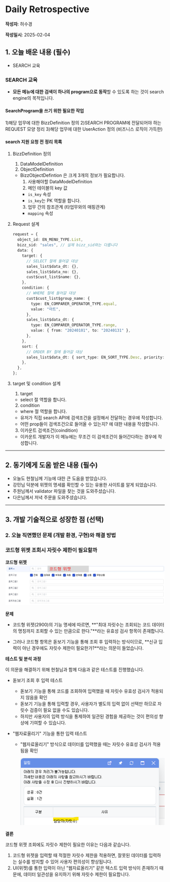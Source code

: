 # Daily Retrospective

**작성자**: 허수경

**작성일시**: 2025-02-04

## 1. 오늘 배운 내용 (필수)

- SEARCH 교육

### SEARCH 교육

- **모든 메뉴에 대한 검색이 하나의 program으로 동작**할 수 있도록 하는 것이 search engine의 목적입니다.

#### SearchProgram을 쓰기 위한 필요한 작업

1)해당 업무에 대한 BizzDefinition 정의
2)SEARCH PROGRAM에 전달되어야 하는 REQUEST 모양 정리 3)해당 업무에 대한 UserAction 정의 (비즈니스 로직이 가득한)

#### search 지원 요청 전 정리 목록

1. BizzDefinition 정의

   1. DataModelDefinition
   2. ObjectDefinition

   - BizzObjectDefintion 은 크게 3개의 정보가 필요합니다.
     1. 사용해야할 DataModelDefinition
     2. 메인 테이블의 key 값
     - `is_key` 속성
     - `is_key`는 PK 역할을 합니다.
     3. 업무 간의 참조관계 (타업무와의 매핑관계)
     - `mapping` 속성

2. Request 설계

   ```ts
   request = {
     object_id: EN_MENU_TYPE.List,
     bizz_sid: "sales", // 실제 bizz_sid와는 다릅니다
     data: {
       target: {
         // SELECT 절에 들어갈 대상
         sales_list$data_dt: {},
         sales_list$data_no: {},
         cust$cust_list$name: {},
       },
       condition: {
         // WHERE 절에 들어갈 대상
         cust$cust_list$group_name: {
           type: EN_COMPARER_OPERATOR_TYPE.equal,
           value: "마트",
         },
         sales_list$data_dt: {
           type: EN_COMPARER_OPERATOR_TYPE.range,
           value: { from: "20240101", to: "20240131" },
         },
       },
       sort: {
         // ORDER BY 절에 들어갈 대상
         sales_list$data_dt: { sort_type: EN_SORT_TYPE.Desc, priority: 0 },
       },
     },
   };
   ```

3. target 및 condition 설계

   1. target

   - select 절 역할을 합니다.

   2. condition

   - where 절 역할을 합니다.
   - 유저가 직접 search API에 검색조건을 설정해서 전달하는 경우에 작성합니다.
   - 어떤 prop들이 검색조건으로 들어올 수 있는지? 에 대한 내용을 작성합니다.

   3. 이카운트 검색조건(coindition)

   - 이카운트 개발자가 이 메뉴에는 무조건 이 검색조건이 들어간다하는 경우에 작성합니다.

---

## 2. 동기에게 도움 받은 내용 (필수)

- 오늘도 현철님께 기능에 대한 큰 도움을 받았습니다.
- 강민님 덕분에 위젯의 명세를 확인할 수 있는 유용한 사이트를 알게 되었습니다.
- 주원님께서 validator 파일을 찾는 것을 도와주셨습니다.
- 다은님께서 저녁 주문을 도와주셨습니다.

---

## 3. 개발 기술적으로 성장한 점 (선택)

### 2. 오늘 직면했던 문제 (개발 환경, 구현)와 해결 방법

### 코드형 위젯 조회시 자릿수 제한이 필요할까

**코드형 위젯**
![alt text](../ref/허수경_이미지/250204_코드형위젯.png)

**문제**

- 코드형 위젯(2900)의 기능 명세에 따르면, **"최대 자릿수는 조회되는 코드 데이터의 명칭까지 조회할 수 있는 만큼으로 한다."**라는 유효성 검사 항목이 존재합니다.

- 그러나 코드형 항목은 돋보기 기능을 통해 조회 후 입력하는 방식이므로, **신규 입력이 아닌 경우에도 자릿수 제한이 필요한가?**라는 의문이 들었습니다.

**테스트 및 분석 과정**

이 의문을 해결하기 위해 현철님과 함께 다음과 같은 테스트를 진행했습니다.

- 돋보기 조회 후 입력 테스트

  - 돋보기 기능을 통해 코드를 조회하여 입력했을 때 자릿수 유효성 검사가 적용되지 않음을 확인
  - 돋보기 기능을 통해 입력할 경우, 사용자가 별도의 입력 없이 선택만 하므로 자릿수 검증이 필요 없을 수도 있습니다.
  - 하지만 사용자의 입력 방식을 통제하여 일관된 경험을 제공하는 것이 편의성 향상에 기여할 수 있습니다.

- "웹자료올리기" 기능을 통한 입력 테스트

  - "웹자료올리기" 방식으로 데이터를 입력했을 때는 자릿수 유효성 검사가 적용됨을 확인

    ![alt text](../ref/허수경_이미지/250204_자릿수.png)

**결론**

코드형 위젯 조회에도 자릿수 제한이 필요한 이유는 다음과 같습니다.

1. 코드형 위젯을 입력할 때 적절한 자릿수 제한을 적용하면, 잘못된 데이터를 입력하는 실수를 방지할 수 있어 사용자 편의성이 향상됩니다.
2. UI(위젯)를 통한 입력이 아닌 "웹자료올리기" 같은 텍스트 입력 방식이 존재하기 때문에, 데이터 일관성을 유지하기 위해 자릿수 제한이 필요합니다.
